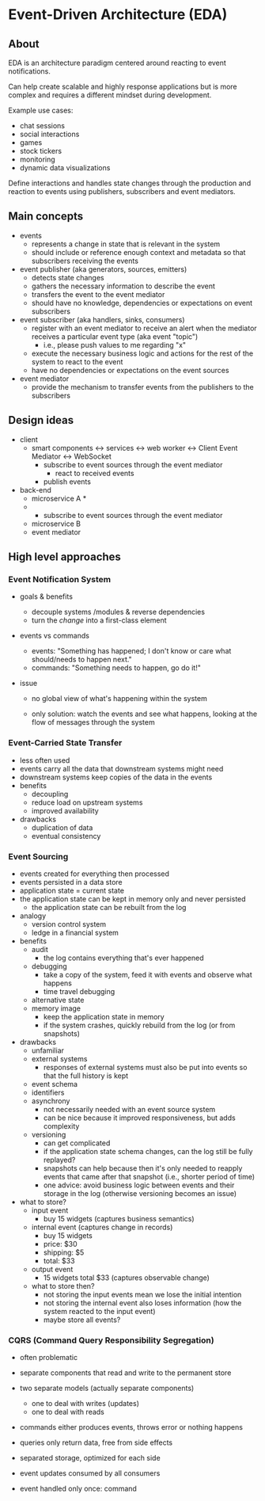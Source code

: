 # Event-Driven Architecture \(EDA\)

## About

EDA is an architecture paradigm centered around reacting to event notifications.

Can help create scalable and highly response applications but is more complex and requires a different mindset during development.

Example use cases:

* chat sessions
* social interactions
* games
* stock tickers
* monitoring
* dynamic data visualizations

Define interactions and handles state changes through the production and reaction to events using publishers, subscribers and event mediators.

## Main concepts

* events
  * represents a change in state that is relevant in the system
  * should include or reference enough context and metadata so that subscribers receiving the events 
* event publisher \(aka generators, sources, emitters\)
  * detects state changes
  * gathers the necessary information to describe the event
  * transfers the event to the event mediator
  * should have no knowledge, dependencies or expectations on event subscribers
* event subscriber \(aka handlers, sinks, consumers\)
  * register with an event mediator to receive an alert when the mediator receives a particular event type \(aka event "topic"\)
    * i.e., please push values to me regarding "x"
  * execute the necessary business logic and actions for the rest of the system to react to the event
  * have no dependencies or expectations on the event sources
* event mediator
  * provide the mechanism to transfer events from the publishers to the subscribers

## Design ideas

* client
  * smart components &lt;-&gt; services &lt;-&gt; web worker &lt;-&gt; Client Event Mediator &lt;-&gt; WebSocket
    * subscribe to event sources through the event mediator
      * react to received events
    * publish events
* back-end
  * microservice A
    \* 
  * * subscribe to event sources through the event mediator
  * microservice B
  * event mediator

## High level approaches

### Event Notification System

* goals & benefits
  * decouple systems /modules & reverse dependencies
  * turn the _change_ into a first-class element
* events vs commands
  * events: "Something has happened; I don't know or care what should/needs to happen next."
  * commands: "Something needs to happen, go do it!"
* issue

  * no global view of what's happening within the system

  * only solution: watch the events and see what happens, looking at the flow of messages through the system

### Event-Carried State Transfer

* less often used
* events carry all the data that downstream systems might need
* downstream systems keep copies of the data in the events
* benefits
  * decoupling
  * reduce load on upstream systems
  * improved availability
* drawbacks
  * duplication of data
  * eventual consistency

### Event Sourcing

* events created for everything then processed
* events persisted in a data store
* application state = current state
* the application state can be kept in memory only and never persisted
  * the application state can be rebuilt from the log
* analogy
  * version control system
  * ledge in a financial system
* benefits
  * audit
    * the log contains everything that's ever happened
  * debugging
    * take a copy of the system, feed it with events and observe what happens
    * time travel debugging
  * alternative state
  * memory image
    * keep the application state in memory
    * if the system crashes, quickly rebuild from the log \(or from snapshots\)
* drawbacks
  * unfamiliar
  * external systems
    * responses of external systems must also be put into events so that the full history is kept
  * event schema
  * identifiers
  * asynchrony
    * not necessarily needed with an event source system
    * can be nice because it improved responsiveness, but adds complexity
  * versioning
    * can get complicated
    * if the application state schema changes, can the log still be fully replayed?
    * snapshots can help because then it's only needed to reapply events that came after that snapshot \(i.e., shorter period of time\)
    * one advice: avoid business logic between events and their storage in the log \(otherwise versioning becomes an issue\)
* what to store?
  * input event
    * buy 15 widgets \(captures business semantics\)
  * internal event \(captures change in records\)
    * buy 15 widgets
    * price: $30
    * shipping: $5
    * total: $33
  * output event
    * 15 widgets total $33 \(captures observable change\)
  * what to store then?
    * not storing the input events mean we lose the initial intention
    * not storing the internal event also loses information \(how the system reacted to the input event\)
    * maybe store all events?

### CQRS \(Command Query Responsibility Segregation\)

* often problematic
* separate components that read and write to the permanent store
* two separate models \(actually separate components\)
  * one to deal with writes \(updates\)
  * one to deal with reads
* commands either produces events, throws error or nothing happens

* queries only return data, free from side effects

* separated storage, optimized for each side

* event updates consumed by all consumers

* event handled only once: command

## 



